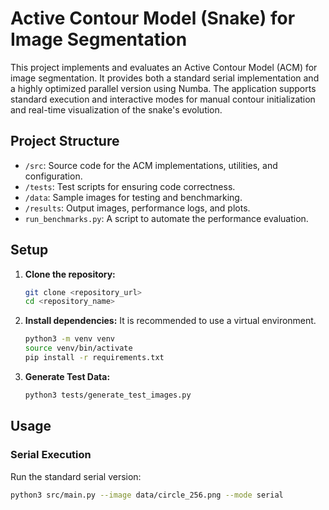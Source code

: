 # Active Contour Model (Snake) for Image Segmentation

This project implements and evaluates an Active Contour Model (ACM) for image segmentation. 
It provides both a standard serial implementation and a highly optimized parallel version using Numba. 
The application supports standard execution and interactive modes for manual contour initialization and real-time visualization of the snake's evolution.

## Project Structure

- `/src`: Source code for the ACM implementations, utilities, and configuration.
- `/tests`: Test scripts for ensuring code correctness.
- `/data`: Sample images for testing and benchmarking.
- `/results`: Output images, performance logs, and plots.
- `run_benchmarks.py`: A script to automate the performance evaluation.

## Setup

1. **Clone the repository:**
    ```bash
    git clone <repository_url>
    cd <repository_name>
    ```

2. **Install dependencies:**
    It is recommended to use a virtual environment.
    ```bash
    python3 -m venv venv
    source venv/bin/activate
    pip install -r requirements.txt
    ```

3. **Generate Test Data:**
    ```bash
    python3 tests/generate_test_images.py
    ```

## Usage

### Serial Execution
Run the standard serial version:
```bash
python3 src/main.py --image data/circle_256.png --mode serial
